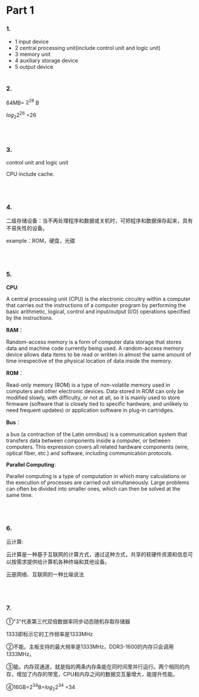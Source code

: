 # Part 1

### 1.

* 1 input device
* 2 central processing unit(include control unit and logic unit)
* 3 memory unit
* 4 auxiliary storage device
* 5 output device
<br><br>

### 2.
64MB= $2^{26}$ B

$log_2$$2^{26}$ =26

<br><br>

### 3.
control unit and logic unit

CPU include cache.

<br><br>

### 4.
二级存储设备：当不再处理程序和数据或关机时，可把程序和数据保存起来，具有不易失性的设备。

example：ROM，硬盘，光碟

<br><br>


### 5.

**CPU**:

A central processing unit (CPU) is the electronic circuitry within a computer that carries out the instructions of a computer program by performing the basic arithmetic, logical, control and input/output (I/O) operations specified by the instructions.


**RAM**：

Random-access memory is a form of computer data storage that stores data and machine code currently being used. A random-access memory device allows data items to be read or written in almost the same amount of time irrespective of the physical location of data inside the memory.

**ROM**：

Read-only memory (ROM) is a type of non-volatile memory used in computers and other electronic devices. Data stored in ROM can only be modified slowly, with difficulty, or not at all, so it is mainly used to store firmware (software that is closely tied to specific hardware, and unlikely to need frequent updates) or application software in plug-in cartridges. 

**Bus**：

 a bus (a contraction of the Latin omnibus) is a communication system that transfers data between components inside a computer, or between computers. This expression covers all related hardware components (wire, optical fiber, etc.) and software, including communication protocols.

**Parallel Computing**:

 Parallel computing is a type of computation in which many calculations or the execution of processes are carried out simultaneously. Large problems can often be divided into smaller ones, which can then be solved at the same time. 

 <br><br>

 ### 6.
 云计算:

云计算是一种基于互联网的计算方式，通过这种方式，共享的软硬件资源和信息可以按需求提供给计算机各种终端和其他设备。 

云是网络、互联网的一种比喻说法

<br><br>


### 7.
①"3”代表第三代双倍数据率同步动态随机存取存储器

1333即标示它的工作频率是1333MHz

②不能。主板支持的最大频率是1333MHz，DDR3-1600的内存只会调用1333MHz。

③能。内存双通道，就是指的两条内存条能在同时间里并行运行。两个相同的内存，增加了内存的带宽，CPU和内存之间的数据交互量增大，能提升性能。

④16GB=$2^{34}$B=$log_2$$2^{34}$ =34
